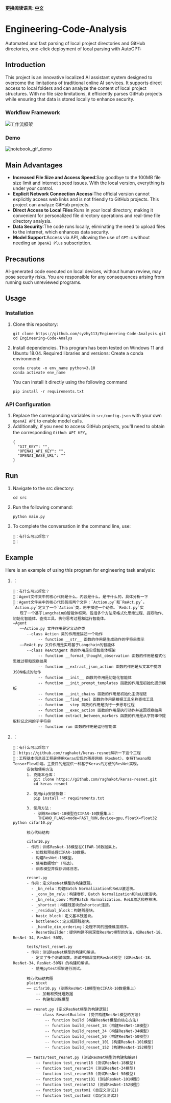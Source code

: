 **更换阅读语言: [中文](README_CN.md)**

# Engineering-Code-Analysis
Automated and fast parsing of local project directories and GitHub directories, one-click deployment of local parsing with AutoGPT:

## Introduction

This project is an innovative localized AI assistant system designed to overcome the limitations of traditional online AI services. It supports direct access to local folders and can analyze the content of local project structures. With no file size limitations, it efficiently parses GitHub projects while ensuring that data is stored locally to enhance security.

### Workflow Framework
![工作流框架](image/image.png)

### Demo
![notebook_gif_demo](image/1.gif)

## Main Advantages

- **Increased File Size and Access Speed**:Say goodbye to the 100MB file size limit and internet speed issues. With the local version, everything is under your control.
- **Explicit Network Connection Access**:The official version cannot explicitly access web links and is not friendly to GitHub projects. This project can analyze GitHub projects.
- **Direct Access to Local Files**:Runs in your local directory, making it convenient for personalized file directory operations and real-time file directory analysis.
-  **Data Security**:The code runs locally, eliminating the need to upload files to the internet, which enhances data security.
-  **Model Support**:Access via API, allowing the use of ```GPT-4``` without needing an ```OpenAI Plus``` subscription.

## Precautions
AI-generated code executed on local devices, without human review, may pose security risks. You are responsible for any consequences arising from running such unreviewed programs.

## Usage

### Installation

1. Clone this repository:
   ```shell
   git clone https://github.com/syzhy113/Engineering-Code-Analysis.git
   cd Engineering-Code-Analys
   ```

2. Install dependencies. This program has been tested on Windows 11 and Ubuntu 18.04. Required libraries and versions:
   Create a conda environment:
      ```shell
   conda create -n env_name python=3.10
   conda activate env_name
   ```
   You can install it directly using the following command
   ```shell
   pip install -r requirements.txt
   ```

### API Configuration
1. Replace the corresponding variables in ```src/config.json``` with your own ```OpenAI API``` to enable model calls.<br>
2. Additionally, if you need to access GitHub projects, you'll need to obtain the corresponding ```Github API KEY```。
   ```shell
   {
     "GIT_KEY": "",
     "OPENAI_API_KEY": "",
     "OPENAI_BASE_URL": ""
   }
   ```

## Run

1. Navigate to the src directory:
   ```shell
   cd src
   ```

2. Run the following command:
   ```shell
   python main.py
   ```

3. To complete the conversation in the command line, use:
   ```shell
   🤖：有什么可以帮您？
   👨：
   ```


## Example

Here is an example of using this program for engineering task analysis:

1. ：
   ```shell
   🤖：有什么可以帮您？
   👨：Agent文件夹中的核心代码是什么，内容是什么，是干什么的，具体分析一下
   🤖：Agent文件夹中的核心代码包括两个文件：`Action.py`和`ReAct.py`。`Action.py`定义了一个`Action`类，用于描述一个动作。`ReAct.py`实
      现了一个基于Langchain的智能体框架，包括多个方法来格式化思维过程、提取动作、初始化智能体、查找工具、执行思考过程和运行智能体。
   —Agent
      ——Action.py 文件作用是定义动作类
         --class Action 类的作用是描述一个动作
              -- function __str__ 函数的作用是生成动作的字符串表示
      ——ReAct.py 文件作用是实现基于Langchain的智能体
         --class ReActAgent 类的作用是实现智能体框架
              -- function __format_thought_observation 函数的作用是格式化思维过程和观察结果
              -- function __extract_json_action 函数的作用是从文本中提取JSON格式的动作
              -- function __init__ 函数的作用是初始化智能体
              -- function __init_prompt_templates 函数的作用是初始化提示模板
              -- function __init_chains 函数的作用是初始化主流程链
              -- function __find_tool 函数的作用是根据工具名称查找工具
              -- function __step 函数的作用是执行一步思考过程
              -- function __exec_action 函数的作用是执行动作并返回观察结果
              -- function extract_between_markers 函数的作用是从字符串中提取标记之间的子字符串
              -- function run 函数的作用是运行智能体
      ```
2. ：
   ```shell
   🤖：有什么可以帮您？
   👨：https://github.com/raghakot/keras-resnet解析一下这个工程
   🤖：工程基本信息该工程是使用Keras实现的残差网络（ResNet），支持Theano和TensorFlow后端。主要目的是提供一种基于Keras的方便的ResNet实现。
         安装和使用方法
         1. 克隆本仓库：
            git clone https://github.com/raghakot/keras-resnet.git
            cd keras-resnet
         
         2. 使用pip安装依赖：
            pip install -r requirements.txt
         
         3. 使用方法：
            - 训练ResNet-18模型在CIFAR-10数据集上：
              THEANO_FLAGS=mode=FAST_RUN,device=gpu,floatX=float32 python cifar10.py
         
         核心代码结构
         
         cifar10.py
         - 作用：训练ResNet-18模型在CIFAR-10数据集上。
           - 加载和预处理CIFAR-10数据。
           - 构建ResNet-18模型。
           - 使用数据增广（可选）。
           - 训练模型并保存训练日志。
         
         resnet.py
         - 作用：定义ResNet模型的构建逻辑。
           - _bn_relu：构建Batch Normalization和ReLU激活块。
           - _conv_bn_relu：构建卷积、Batch Normalization和ReLU激活块。
           - _bn_relu_conv：构建Batch Normalization、ReLU激活和卷积块。
           - _shortcut：构建残差块的shortcut连接。
           - _residual_block：构建残差块。
           - basic_block：定义基本残差块。
           - bottleneck：定义瓶颈残差块。
           - _handle_dim_ordering：处理不同的图像维度顺序。
           - ResnetBuilder：提供构建不同深度ResNet模型的方法，如ResNet-18、ResNet-34、ResNet-50等。
         
         tests/test_resnet.py
         - 作用：测试ResNet模型的构建和编译。
           - 定义了多个测试函数，测试不同深度的ResNet模型（如ResNet-18、ResNet-34、ResNet-50等）的构建和编译。
           - 使用pytest框架进行测试。
         
         核心代码结构图
         plaintext
         ── cifar10.py (训练ResNet-18模型在CIFAR-10数据集上)
             -- 加载和预处理数据
             -- 构建和训练模型
         
         ── resnet.py (定义ResNet模型的构建逻辑)
             -- class ResnetBuilder (提供构建ResNet模型的方法)
                 -- function build (构建ResNet模型的核心方法)
                 -- function build_resnet_18 (构建ResNet-18模型)
                 -- function build_resnet_34 (构建ResNet-34模型)
                 -- function build_resnet_50 (构建ResNet-50模型)
                 -- function build_resnet_101 (构建ResNet-101模型)
                 -- function build_resnet_152 (构建ResNet-152模型)
         
         ── tests/test_resnet.py (测试ResNet模型的构建和编译)
             -- function test_resnet18 (测试ResNet-18模型)
             -- function test_resnet34 (测试ResNet-34模型)
             -- function test_resnet50 (测试ResNet-50模型)
             -- function test_resnet101 (测试ResNet-101模型)
             -- function test_resnet152 (测试ResNet-152模型)
             -- function test_custom1 (自定义测试1)
             -- function test_custom2 (自定义测试2)


